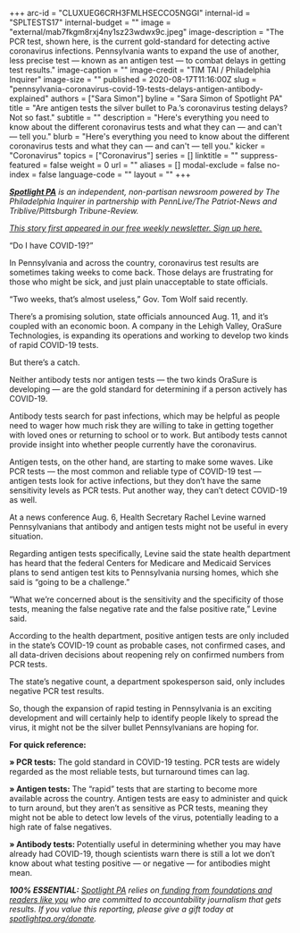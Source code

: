 +++
arc-id = "CLUXUEG6CRH3FMLHSECCO5NGGI"
internal-id = "SPLTESTS17"
internal-budget = ""
image = "external/mab7fkgm8rxj4ny1sz23wdwx9c.jpeg"
image-description = "The PCR test, shown here, is the current gold-standard for detecting active coronavirus infections. Pennsylvania wants to expand the use of another, less precise test — known as an antigen test — to combat delays in getting test results."
image-caption = ""
image-credit = "TIM TAI / Philadelphia Inquirer"
image-size = ""
published = 2020-08-17T11:16:00Z
slug = "pennsylvania-coronavirus-covid-19-tests-delays-antigen-antibody-explained"
authors = ["Sara Simon"]
byline = "Sara Simon of Spotlight PA"
title = "Are antigen tests the silver bullet to Pa.’s coronavirus testing delays? Not so fast."
subtitle = ""
description = "Here's everything you need to know about the different coronavirus tests and what they can — and can't — tell you."
blurb = "Here's everything you need to know about the different coronavirus tests and what they can — and can't — tell you."
kicker = "Coronavirus"
topics = ["Coronavirus"]
series = []
linktitle = ""
suppress-featured = false
weight = 0
url = ""
aliases = []
modal-exclude = false
no-index = false
language-code = ""
layout = ""
+++

<a href="https://www.spotlightpa.org/"><i><b>Spotlight PA</b></i></a><i> is an independent, non-partisan newsroom powered by The Philadelphia Inquirer in partnership with PennLive/The Patriot-News and Triblive/Pittsburgh Tribune-Review. </i>

<a href="https://www.spotlightpa.org/newsletters"><i>This story first appeared in our free weekly newsletter. Sign up here.</i></a>

“Do I have COVID-19?”

In Pennsylvania and across the country, coronavirus test results are sometimes taking weeks to come back. Those delays are frustrating for those who might be sick, and just plain unacceptable to state officials.

“Two weeks, that’s almost useless,” Gov. Tom Wolf said recently.

There’s a promising solution, state officials announced Aug. 11, and it’s coupled with an economic boon. A company in the Lehigh Valley, OraSure Technologies, is expanding its operations and working to develop two kinds of rapid COVID-19 tests.

But there’s a catch.

Neither antibody tests nor antigen tests — the two kinds OraSure is developing — are the gold standard for determining if a person actively has COVID-19.

Antibody tests search for past infections, which may be helpful as people need to wager how much risk they are willing to take in getting together with loved ones or returning to school or to work. But antibody tests cannot provide insight into whether people currently have the coronavirus.

Antigen tests, on the other hand, are starting to make some waves. Like PCR tests — the most common and reliable type of COVID-19 test — antigen tests look for active infections, but they don’t have the same sensitivity levels as PCR tests. Put another way, they can’t detect COVID-19 as well.

<script src="https://www.spotlightpa.org/embed.js" async></script><div data-spl-embed-version="1" data-spl-src="https://www.spotlightpa.org/embeds/newsletter-covid/"></div>

At a news conference Aug. 6, Health Secretary Rachel Levine warned Pennsylvanians that antibody and antigen tests might not be useful in every situation.

Regarding antigen tests specifically, Levine said the state health department has heard that the federal Centers for Medicare and Medicaid Services plans to send antigen test kits to Pennsylvania nursing homes, which she said is “going to be a challenge.”

”What we’re concerned about is the sensitivity and the specificity of those tests, meaning the false negative rate and the false positive rate,” Levine said.

According to the health department, positive antigen tests are only included in the state’s COVID-19 count as probable cases, not confirmed cases, and all data-driven decisions about reopening rely on confirmed numbers from PCR tests.

The state’s negative count, a department spokesperson said, only includes negative PCR test results.

So, though the expansion of rapid testing in Pennsylvania is an exciting development and will certainly help to identify people likely to spread the virus, it might not be the silver bullet Pennsylvanians are hoping for.

<b>For quick reference:</b>

<b>» PCR tests:</b> The gold standard in COVID-19 testing. PCR tests are widely regarded as the most reliable tests, but turnaround times can lag.

<b>» Antigen tests:</b> The “rapid” tests that are starting to become more available across the country. Antigen tests are easy to administer and quick to turn around, but they aren’t as sensitive as PCR tests, meaning they might not be able to detect low levels of the virus, potentially leading to a high rate of false negatives.

<b>» Antibody tests: </b>Potentially useful in determining whether you may have already had COVID-19, though scientists warn there is still a lot we don’t know about what testing positive — or negative — for antibodies might mean.

<i><b>100% ESSENTIAL:</b></i> <a href="https://www.spotlightpa.org/"><i>Spotlight PA</i></a><i> relies on</i><a href="https://www.spotlightpa.org/support"><i> funding from foundations and readers like you</i></a><i> who are committed to accountability journalism that gets results. If you value this reporting, please give a gift today at </i><a href="http://spotlightpa.org/donate"><i>spotlightpa.org/donate</i></a><i>.</i>
